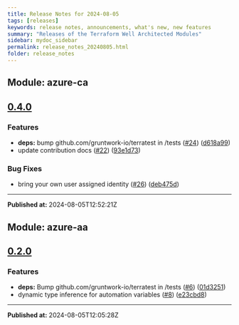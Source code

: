 ```yaml
---
title: Release Notes for 2024-08-05
tags: [releases]
keywords: release notes, announcements, what's new, new features
summary: "Releases of the Terraform Well Architected Modules"
sidebar: mydoc_sidebar
permalink: release_notes_20240805.html
folder: release_notes
---
```


## Module: azure-ca
## [0.4.0](https://github.com/CloudNationHQ/terraform-azure-ca/releases/tag/v0.4.0)


### Features

* **deps:** bump github.com/gruntwork-io/terratest in /tests ([#24](https://github.com/CloudNationHQ/terraform-azure-ca/issues/24)) ([d618a99](https://github.com/CloudNationHQ/terraform-azure-ca/commit/d618a9959237d965ab2fe4932a432e7c1e688a35))
* update contribution docs ([#22](https://github.com/CloudNationHQ/terraform-azure-ca/issues/22)) ([93e1d73](https://github.com/CloudNationHQ/terraform-azure-ca/commit/93e1d736a538dcd1f1fa8fddbaec97993fc9cfbd))


### Bug Fixes

* bring your own user assigned identity ([#26](https://github.com/CloudNationHQ/terraform-azure-ca/issues/26)) ([deb475d](https://github.com/CloudNationHQ/terraform-azure-ca/commit/deb475d40e2729b1f2f26214f1080762f6d9f18d))

---

**Published at:** 2024-08-05T12:52:21Z

## Module: azure-aa
## [0.2.0](https://github.com/CloudNationHQ/terraform-azure-aa/releases/tag/v0.2.0)


### Features

* **deps:** Bump github.com/gruntwork-io/terratest in /tests ([#6](https://github.com/CloudNationHQ/terraform-azure-aa/issues/6)) ([01d3251](https://github.com/CloudNationHQ/terraform-azure-aa/commit/01d32512779ed26caaa7e2c41c756b3f0f8184e5))
* dynamic type inference for automation variables ([#8](https://github.com/CloudNationHQ/terraform-azure-aa/issues/8)) ([e23cbd8](https://github.com/CloudNationHQ/terraform-azure-aa/commit/e23cbd8cc24ff44e27b28ab22845eb6e740d8e34))

---

**Published at:** 2024-08-05T12:05:28Z

